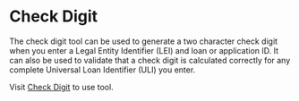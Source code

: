 # Check Digit

<p>The check digit tool can be used to generate a two character check digit when you enter a Legal Entity Identifier (LEI) and loan or application ID. It can also be used to validate that a check digit is calculated correctly for any complete Universal Loan Identifier (ULI) you enter.</p>

Visit [Check Digit](/tools/check-digit) to use tool.